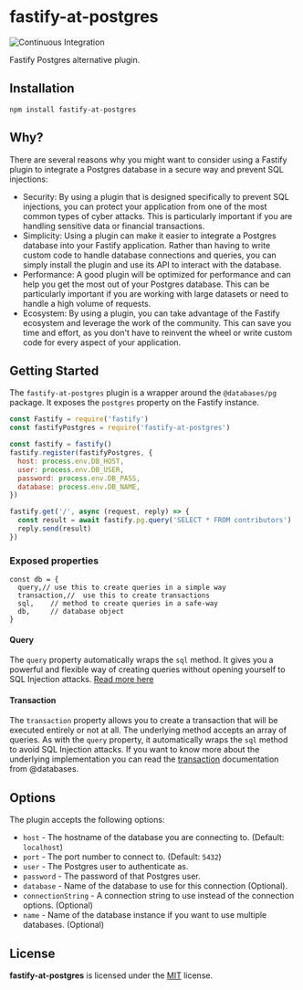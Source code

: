# fastify-at-postgres

![Continuous Integration](https://github.com/mateonunez/fastify-at-postgres/workflows/ci/badge.svg)

Fastify Postgres alternative plugin.

## Installation

```
npm install fastify-at-postgres
```

## Why?

There are several reasons why you might want to consider using a Fastify plugin to integrate a Postgres database in a secure way and prevent SQL injections:

- Security: By using a plugin that is designed specifically to prevent SQL injections, you can protect your application from one of the most common types of cyber attacks. This is particularly important if you are handling sensitive data or financial transactions.
- Simplicity: Using a plugin can make it easier to integrate a Postgres database into your Fastify application. Rather than having to write custom code to handle database connections and queries, you can simply install the plugin and use its API to interact with the database.
- Performance: A good plugin will be optimized for performance and can help you get the most out of your Postgres database. This can be particularly important if you are working with large datasets or need to handle a high volume of requests.
- Ecosystem: By using a plugin, you can take advantage of the Fastify ecosystem and leverage the work of the community. This can save you time and effort, as you don't have to reinvent the wheel or write custom code for every aspect of your application.


## Getting Started

The `fastify-at-postgres` plugin is a wrapper around the `@databases/pg` package. It exposes the `postgres` property on the Fastify instance.

```js
const Fastify = require('fastify')
const fastifyPostgres = require('fastify-at-postgres')

const fastify = fastify()
fastify.register(fastifyPostgres, {
  host: process.env.DB_HOST,
  user: process.env.DB_USER,
  password: process.env.DB_PASS,
  database: process.env.DB_NAME,
})

fastify.get('/', async (request, reply) => {
  const result = await fastify.pg.query('SELECT * FROM contributors')  
  reply.send(result)
})
```

### Exposed properties

```
const db = {
  query,// use this to create queries in a simple way
  transaction,//  use this to create transactions
  sql,    // method to create queries in a safe-way
  db,     // database object
}
```

#### Query
The `query` property automatically wraps the `sql` method. It gives you a powerful and flexible way of creating queries without opening yourself to SQL Injection attacks. [Read more here](https://www.atdatabases.org/docs/sql)


#### Transaction
The `transaction` property allows you to create a transaction that will be executed entirely or not at all. The underlying method accepts an array of queries. As with the `query` property, it automatically wraps the `sql` method to avoid SQL Injection attacks.
If you want to know more about the underlying implementation you can read the [transaction](https://www.atdatabases.org/docs/mysql-guide-transactions) documentation from @databases.


## Options

The plugin accepts the following options:

- `host` - The hostname of the database you are connecting to. (Default: `localhost`)
- `port` - The port number to connect to. (Default: `5432`)
- `user` - The Postgres user to authenticate as.
- `password` - The password of that Postgres user.
- `database` - Name of the database to use for this connection (Optional).
- `connectionString` - A connection string to use instead of the connection options. (Optional)
- `name` - Name of the database instance if you want to use multiple databases. (Optional)

## License

**fastify-at-postgres** is licensed under the [MIT](LICENSE) license.
